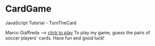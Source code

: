 # CardGame
JavaScript Tutorial - TurnTheCard

Marco Giaffreda -->
[click to play](https://marco-giaffreda-2c-jcmaxwell-2023.github.io/CardGame/) 
To play my game, guess the pairs of soccer players' cards.
Have fun and good luck!

